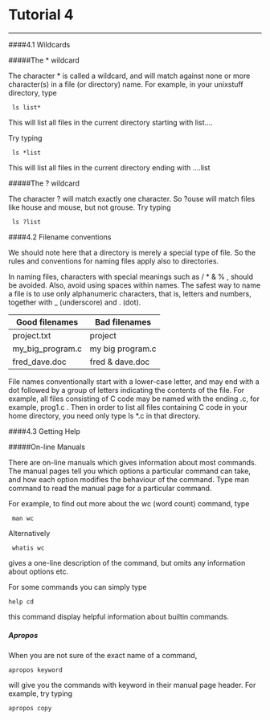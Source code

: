 # Tutorial 4
---

####4.1 Wildcards

#####The * wildcard

The character * is called a wildcard, and will match against none or more character(s) in a file (or directory) name. For example, in your unixstuff directory, type

```
 ls list*
 ```

This will list all files in the current directory starting with list....

Try typing

```
 ls *list
 ```


This will list all files in the current directory ending with ....list

#####The ? wildcard

The character ? will match exactly one character.
So ?ouse will match files like house and mouse, but not grouse.
Try typing

```
 ls ?list
 ```



####4.2 Filename conventions

We should note here that a directory is merely a special type of file. So the rules and conventions for naming files apply also to directories.

In naming files, characters with special meanings such as / * & % , should be avoided. Also, avoid using spaces within names. The safest way to name a file is to use only alphanumeric characters, that is, letters and numbers, together with _ (underscore) and . (dot).

|**Good filenames**	|**Bad filenames**|
|-------------------|-----------------|
|project.txt|	project|
|my_big_program.c|	my big program.c|
|fred_dave.doc|	fred & dave.doc|

File names conventionally start with a lower-case letter, and may end with a dot followed by a group of letters indicating the contents of the file. For example, all files consisting of C code may be named with the ending .c, for example, prog1.c . Then in order to list all files containing C code in your home directory, you need only type ls *.c in that directory.

####4.3 Getting Help

#####On-line Manuals

There are on-line manuals which gives information about most commands. The manual pages tell you which options a particular command can take, and how each option modifies the behaviour of the command. Type man command to read the manual page for a particular command.

For example, to find out more about the wc (word count) command, type

```
 man wc
 ```

Alternatively

```
 whatis wc
 ```


gives a one-line description of the command, but omits any information about options etc.

For some commands you can simply type
```
help cd
````
this command display helpful information about builtin commands.

##### Apropos

When you are not sure of the exact name of a command,

```
apropos keyword
```

will give you the commands with keyword in their manual page header. For example, try typing

```
apropos copy
```

